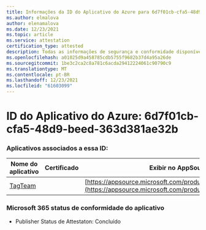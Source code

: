 ```yaml
---
title: Informações da ID do Aplicativo do Azure para 6d7f01cb-cfa5-48d9-beed-363d381ae32b
ms.author: elmalova
author: elenamalova
ms.date: 12/23/2021
ms.topic: article
ms.service: attestation
certification_type: attested
description: Todas as informações de segurança e conformidade disponíveis para o 6d7f01cb-cfa5-48d9-beed-363d381ae32b.
ms.openlocfilehash: a01025d9a458785cdb5755f9682b37d4a95a26de
ms.sourcegitcommit: 1be3c2ca2c8a781c6acda29412224061c90790c9
ms.translationtype: MT
ms.contentlocale: pt-BR
ms.lasthandoff: 12/23/2021
ms.locfileid: "61603099"
---
```

# <a name="azure-app-id-6d7f01cb-cfa5-48d9-beed-363d381ae32b"></a>ID do Aplicativo do Azure: 6d7f01cb-cfa5-48d9-beed-363d381ae32b


### <a name="apps-associated-with-this-id"></a>Aplicativos associados a essa ID:
| **Nome do aplicativo** | **Certificado** | **Exibir no AppSource** |
|--------------|---------------|-----------------------|
| [TagTeam](https://docs.microsoft.com/microsoft-365-app-certification/forward/WA200002829) |  | [https://appsource.microsoft.com/product/office/WA200002829](https://appsource.microsoft.com/product/office/WA200002829) |

### <a name="microsoft-365-app-compliance-status"></a>Microsoft 365 status de conformidade do aplicativo
- Publisher Status de Attestaton: Concluído
